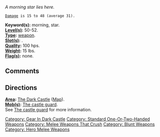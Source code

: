 *A morning star lies here.*

[`Damage`](Melee_Weapon_Values.md "wikilink")` is 15 to 48 (average 31).`

**Keyword(s):** morning, star.  
**[Level(s)](Object_Level.md "wikilink"):** 50-52.  
**[Type](:Category:_Object_Types.md "wikilink"):**
[weapon](:Category:_Melee_Weapons.md "wikilink").  
**[Slot(s)](Object_Slots.md "wikilink"):** <wielded>.  
**[Quality](Object_Quality.md "wikilink"):** 100 hps.  
**[Weight](Object_Weight.md "wikilink"):** 15 lbs.  
**[Flag(s)](:Category:_Object_Flags.md "wikilink"):** none.  

## Comments

## Directions

**[Area](:Category:_Areas.md "wikilink"):** [The Dark
Castle](:Category:_Dark_Castle.md "wikilink")
([Map](Dark_Castle_Map.md "wikilink")).  
**[Mob(s)](:Category:_Mobs.md "wikilink"):** [The castle
guard](Castle_Guard.md "wikilink").  
See [The castle guard](Castle_Guard.md "wikilink") for more
information.  

[Category: Gear In Dark
Castle](Category:_Gear_In_Dark_Castle "wikilink") [Category: Standard
One-Or-Two-Handed
Weapons](Category:_Standard_One-Or-Two-Handed_Weapons "wikilink")
[Category: Melee Weapons That
Crush](Category:_Melee_Weapons_That_Crush "wikilink") [Category: Blunt
Weapons](Category:_Blunt_Weapons "wikilink") [Category: Hero Melee
Weapons](Category:_Hero_Melee_Weapons "wikilink")
